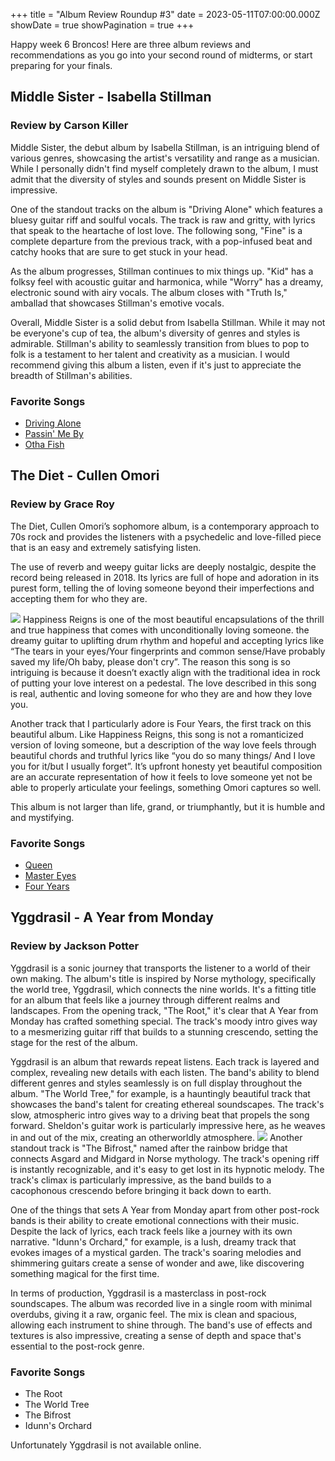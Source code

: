 +++
title = "Album Review Roundup #3"
date = 2023-05-11T07:00:00.000Z
showDate = true
showPagination = true
+++

Happy week 6 Broncos! Here are three album reviews and recommendations as you go into your second round of midterms, or start preparing for your finals. 

## Middle Sister - Isabella Stillman

### Review by Carson Killer

Middle Sister, the debut album by Isabella Stillman, is an intriguing blend of various genres, showcasing the artist's versatility and range as a musician. While I personally didn't find myself completely drawn to the album, I must admit that the diversity of styles and sounds present on Middle Sister is impressive.

One of the standout tracks on the album is "Driving Alone" which features a bluesy guitar riff and soulful vocals. The track is raw and gritty, with lyrics that speak to the heartache of lost love. The following song, "Fine" is a complete departure from the previous track, with a pop-infused beat and catchy hooks that are sure to get stuck in your head.

As the album progresses, Stillman continues to mix things up. "Kid" has a folksy feel with acoustic guitar and harmonica, while "Worry" has a dreamy, electronic sound with airy vocals. The album closes with "Truth Is," amballad that showcases Stillman's emotive vocals.

Overall, Middle Sister is a solid debut from Isabella Stillman. While it may not be everyone's cup of tea, the album's diversity of genres and styles is admirable. Stillman's ability to seamlessly transition from blues to pop to folk is a testament to her talent and creativity as a musician. I would recommend giving this album a listen, even if it's just to appreciate the breadth of Stillman's abilities.

### Favorite Songs

* [Driving Alone](https://open.spotify.com/track/57EhbWSOLw2hVI5wj9AeEe?si=d07ddc6a134c4d0e "Driving Alone")
* [Passin' Me By](https://open.spotify.com/track/4G3dZN9o3o2X4VKwt4CLts?si=21b4d9ecb4ab4fa8)
* [Otha Fish](https://open.spotify.com/track/1KcZRMyC2tSs3CMIsng9wx?si=b62e14021f0f403a)

## The Diet - Cullen Omori

### Review by Grace Roy

The Diet, Cullen Omori’s sophomore album,  is a contemporary approach to 70s rock and provides the listeners with a psychedelic and love-filled piece that is an easy and extremely satisfying listen.

The use of reverb and weepy guitar licks are deeply nostalgic, despite the record being released in 2018. Its lyrics are full of hope and adoration in its purest form, telling the of loving someone beyond their imperfections and accepting them for who they are.

![](</uploads/the diet.jpg>)
Happiness Reigns is one of the most beautiful encapsulations of the thrill and true happiness that comes with unconditionally loving someone. the dreamy guitar to uplifting drum rhythm and hopeful and accepting lyrics like “The tears in your eyes/Your fingerprints and common sense/Have probably saved my life/Oh baby, please don't cry”. The reason this song is so intriguing is because it doesn’t exactly align with the traditional idea in rock of putting your love interest on a pedestal. The love described in this song is real, authentic and loving someone for who they are and how they love you.


Another track that I particularly adore is Four Years, the first track on this beautiful album. Like Happiness Reigns, this song is not a romanticized version of loving someone, but a description of the way love feels through beautiful chords and truthful lyrics like “you do so many things/ And I love you for it/but I usually forget”. It’s upfront honesty yet beautiful composition are an accurate representation of how it feels to love someone yet not be able to properly articulate your feelings, something Omori captures so well.


This album is not larger than life, grand, or triumphantly, but it is humble and and mystifying. 

### Favorite Songs

* [Queen](https://open.spotify.com/track/143PdX1QEjkhDb81E42YO6?si=c21f081780324215 "Queen")
* [Master Eyes](https://open.spotify.com/track/6CwVL0GVY5fDoCEP0PT4X2?si=cd437452419e46cb "Master Eyes")
* [Four Years](https://open.spotify.com/track/49nVnWLwZC8yboc0kps0uS?si=1a4855a1df964435 "Four Years")

## Yggdrasil - A Year from Monday

### Review by Jackson Potter

Yggdrasil is a sonic journey that transports the listener to a world of their own making. The album's title is inspired by Norse mythology, specifically the world tree, Yggdrasil, which connects the nine worlds. It's a fitting title for an album that feels like a journey through different realms and landscapes. From the opening track, "The Root," it's clear that A Year from Monday has crafted something special. The track's moody intro gives way to a mesmerizing guitar riff that builds to a stunning crescendo, setting the stage for the rest of the album.

Yggdrasil is an album that rewards repeat listens. Each track is layered and complex, revealing new details with each listen. The band's ability to blend different genres and styles seamlessly is on full display throughout the album. "The World Tree," for example, is a hauntingly beautiful track that showcases the band's talent for creating ethereal soundscapes. The track's slow, atmospheric intro gives way to a driving beat that propels the song forward. Sheldon's guitar work is particularly impressive here, as he weaves in and out of the mix, creating an otherworldly atmosphere.
![](/uploads/Yggdrasil.jpg)
Another standout track is "The Bifrost," named after the rainbow bridge that connects Asgard and Midgard in Norse mythology. The track's opening riff is instantly recognizable, and it's easy to get lost in its hypnotic melody. The track's climax is particularly impressive, as the band builds to a cacophonous crescendo before bringing it back down to earth.

One of the things that sets A Year from Monday apart from other post-rock bands is their ability to create emotional connections with their music. Despite the lack of lyrics, each track feels like a journey with its own narrative. "Idunn's Orchard," for example, is a lush, dreamy track that evokes images of a mystical garden. The track's soaring melodies and shimmering guitars create a sense of wonder and awe, like discovering something magical for the first time.

In terms of production, Yggdrasil is a masterclass in post-rock soundscapes. The album was recorded live in a single room with minimal overdubs, giving it a raw, organic feel. The mix is clean and spacious, allowing each instrument to shine through. The band's use of effects and textures is also impressive, creating a sense of depth and space that's essential to the post-rock genre.

### Favorite Songs

* The Root
* The World Tree
* The Bifrost
* Idunn's Orchard

Unfortunately Yggdrasil is not available online.
